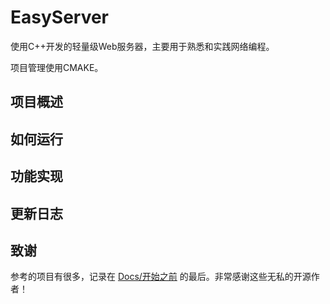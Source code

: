 # EasyServer
使用C++开发的轻量级Web服务器，主要用于熟悉和实践网络编程。

项目管理使用CMAKE。

## 项目概述

## 如何运行

## 功能实现

## 更新日志

## 致谢

参考的项目有很多，记录在 [Docs/开始之前](./Docs/开始之前.md) 的最后。非常感谢这些无私的开源作者！
